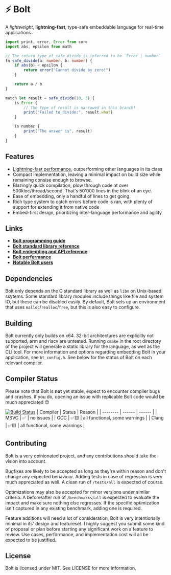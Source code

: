 # ⚡ Bolt
A *lightweight*, **lightning-fast**, type-safe embeddable language for real-time applications. 

```ts
import print, error, Error from core
import abs, epsilon from math

// The return type of safe_divide is inferred to be `Error | number`
fn safe_divide(a: number, b: number) {
    if abs(b) < epsilon {
        return error("Cannot divide by zero!")
    }

    return a / b
}

match let result = safe_divide(10, 5) {
    is Error {
        // The type of result is narrowed in this branch!
        print("Failed to divide:", result.what)
    }

    is number {
        print("The answer is", result)
    }
}
```

## Features
* [Lightning-fast performance](https://github.com/Beariish/bolt/blob/main/doc/Bolt%20Performance.md), outperforming other languages in its class
* Compact implementation, leaving a minimal impact on build size while remaining consise enough to browse. 
* Blazingly quick compilation, plow through code at over 500kloc/thread/second. That's 50'000 lines in the blink of an eye.
* Ease of embedding, only a handful of lines to get going
* Rich type system to catch errors before code is ran, with plenty of support for extending it from native code
* Embed-first design, prioritizing inter-language performance and agility  

## Links
* **[Bolt programming guide](https://github.com/Beariish/bolt/blob/main/doc/Bolt%20Programming%20Guide.md)**
* **[Bolt standard library reference](https://github.com/Beariish/bolt/tree/main/doc/Bolt%20Standard%20Library)**
* **[Bolt embedding and API reference](https://github.com/Beariish/bolt/tree/main/doc/Bolt%20Embedding%20Guide.md)**
* **[Bolt performance](https://github.com/Beariish/bolt/blob/main/doc/Bolt%20Performance.md)**
* **[Notable Bolt users](https://github.com/Beariish/bolt/blob/main/doc/Bolt%20Users.md)**

## Dependencies 
Bolt only depends on the C standard library as well as `libm` on Unix-based ssytems.
Some standard library modules include things like file and system IO, but these can be disabled easily.
By default, Bolt sets up an environment that uses `malloc`/`realloc`/`free`, but this is also easy to configure.

## Building
Bolt currently only builds on x64. 32-bit architectures are explicitly not supported, arm and riscv are untested.
Running `cmake` in the root directory of the project will generate a static library for the language, as well as the CLI tool.
For more information and options regarding embedding Bolt in your application, see `bt_config.h`.
See below for the status of Bolt on each relevant compiler. 

## Compiler Status
Please note that Bolt is **not** yet stable, expect to encounter compiler bugs and crashes. If you do, opening an issue with replicable Bolt code would be much appreciated 😊

[![Build Status](https://github.com/Beariish/bolt/actions/workflows/cmake-multi-platform.yml/badge.svg)](https://github.com/Beariish/bolt/actions/workflows/cmake-multi-platform.yml)
| Compiler | Status | Reason |
| -------- | ------ | ------ |
| MSVC     | ✅     | no issues |
| GCC      | ✅🟨  | all functional, some warnings |
| Clang    | ✅🟨  | all functional, some warnings |

## Contributing
Bolt is a very opinionated project, and any contributions should take the vision into account.

Bugfixes are likely to be accepted as long as they're within reason and don't change any expected behaviour. Adding tests in case of regression is very much appreciated as well. A clean run of `/tests/all` is expected of course.

Optimizations may also be accepted for minor versions under similar criteria. A before/after run of `/benchmarks/all` is expected to evaluate the impact and make sure nothing else regresses. If the specific optimization isn't captured in any existing benchmark, adding one is required.

Feature additions will need a lot of consideration, Bolt is very intentionally minimal in its' design and featureset. I highly suggest you submit some kind of proposal or plan before starting any significant work on a feature to review. Use cases, performance, and implementation cost will all be expected to be justified.

## License
Bolt is licensed under MIT. See LICENSE for more information.
